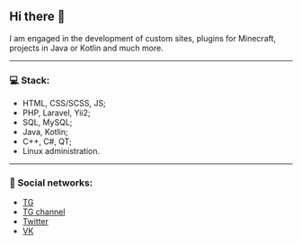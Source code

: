 ## Hi there 👋

I am engaged in the development of custom sites, plugins for Minecraft, projects in Java or Kotlin and much more.

---

### 💻 Stack:
* HTML, CSS/SCSS, JS;
* PHP, Laravel, Yii2;
* SQL, MySQL;
* Java, Kotlin;
* C++, C#, QT;
* Linux administration.

---

### 📱 Social networks:
* [TG](https://t.me/fayence/)
* [TG channel](https://t.me/dadowldev)
* [Twitter](https://twitter.com/fayence_)
* [VK](https://vk.com/fayence)

<!-- --- -->

<!-- ### Стата:

![](https://github-readme-stats.vercel.app/api?username=dadowl&show_icons=true&theme=dark&count_private=true&hide_title=true&include_all_commits=true)
![](https://github-readme-stats.vercel.app/api/top-langs/?username=dadowl&theme=dark&langs_count=10&layout=compact&count_private=true&include_all_commits=true) -->


<!--
**dadowl/dadowl** is a ✨ _special_ ✨ repository because its `README.md` (this file) appears on your GitHub profile.

Here are some ideas to get you started:

- 🔭 I’m currently working on ...
- 🌱 I’m currently learning ...
- 👯 I’m looking to collaborate on ...
- 🤔 I’m looking for help with ...
- 💬 Ask me about ...
- 📫 How to reach me: ...
- 😄 Pronouns: ...
- ⚡ Fun fact: ...
-->
